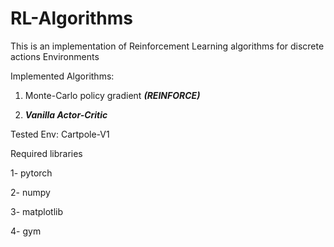 # RL-Algorithms


This is an implementation of Reinforcement Learning algorithms for discrete actions Environments

Implemented Algorithms:

1) Monte-Carlo policy gradient ***(REINFORCE)*** 

2) ***Vanilla Actor-Critic***


Tested Env: Cartpole-V1

Required libraries

1- pytorch

2- numpy

3- matplotlib

4- gym
